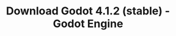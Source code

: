 ---
# Generated by /tools/generators/src/download_archive_generator !!! do not edit by hand !!!
title: 'Download Godot 4.1.2 (stable) - Godot Engine'
type: 'download/archive'
name: '4.1.2'
flavor: 'stable'
release_date: '2023-10-04T03:00:00-00:00'
release_notes: 'article/maintenance-release-godot-4-1-2/'
primaryPlatforms:
  - 'android.apk'
  - 'linux.64'
  - 'macos.universal'
  - 'windows.64'
  - 'web'
  - 'templates'
links:
  android.apk:
    name: 'android.apk'
    title: 'Android'
    caption: 'Universal APK (ARM64 + ARMv7 + x86_64 + x86)'
    tags:
      - 'APK download'
      - 'ARM64/v7'
      - 'x86 (64 & 32 bit)'
    hosts:
      github_builds:
        regular: 'https://github.com/godotengine/godot-builds/releases/download/4.1.2-stable/Godot_v4.1.2-stable_android_editor.apk'
        mono: '#'
      github:
        regular: 'https://github.com/godotengine/godot/releases/download/4.1.2-stable/Godot_v4.1.2-stable_android_editor.apk'
        mono: '#'
  linux.64:
    name: 'linux.64'
    title: 'Linux'
    caption: 'Standard (x86_64)'
    tags:
      - '64 bit'
    hosts:
      github_builds:
        regular: 'https://github.com/godotengine/godot-builds/releases/download/4.1.2-stable/Godot_v4.1.2-stable_linux.x86_64.zip'
        mono: 'https://github.com/godotengine/godot-builds/releases/download/4.1.2-stable/Godot_v4.1.2-stable_mono_linux_x86_64.zip'
      github:
        regular: 'https://github.com/godotengine/godot/releases/download/4.1.2-stable/Godot_v4.1.2-stable_linux.x86_64.zip'
        mono: 'https://github.com/godotengine/godot/releases/download/4.1.2-stable/Godot_v4.1.2-stable_mono_linux_x86_64.zip'
  macos.universal:
    name: 'macos.universal'
    title: 'macOS'
    caption: 'Universal (x86_64 + Apple Silicon)'
    tags:
      - 'Intel/Apple Silicon'
      - '64 bit'
    hosts:
      github_builds:
        regular: 'https://github.com/godotengine/godot-builds/releases/download/4.1.2-stable/Godot_v4.1.2-stable_macos.universal.zip'
        mono: 'https://github.com/godotengine/godot-builds/releases/download/4.1.2-stable/Godot_v4.1.2-stable_mono_macos.universal.zip'
      github:
        regular: 'https://github.com/godotengine/godot/releases/download/4.1.2-stable/Godot_v4.1.2-stable_macos.universal.zip'
        mono: 'https://github.com/godotengine/godot/releases/download/4.1.2-stable/Godot_v4.1.2-stable_mono_macos.universal.zip'
  windows.64:
    name: 'windows.64'
    title: 'Windows'
    caption: 'Standard (x86_64)'
    tags:
      - '64 bit'
    hosts:
      github_builds:
        regular: 'https://github.com/godotengine/godot-builds/releases/download/4.1.2-stable/Godot_v4.1.2-stable_win64.exe.zip'
        mono: 'https://github.com/godotengine/godot-builds/releases/download/4.1.2-stable/Godot_v4.1.2-stable_mono_win64.zip'
      github:
        regular: 'https://github.com/godotengine/godot/releases/download/4.1.2-stable/Godot_v4.1.2-stable_win64.exe.zip'
        mono: 'https://github.com/godotengine/godot/releases/download/4.1.2-stable/Godot_v4.1.2-stable_mono_win64.zip'
  web:
    name: 'web'
    title: 'Web editor'
    caption: ''
    tags:
      - 'Self-hosted'
      - 'Cross-platform'
    hosts:
      github_builds:
        regular: 'https://github.com/godotengine/godot-builds/releases/download/4.1.2-stable/Godot_v4.1.2-stable_web_editor.zip'
        mono: '#'
      github:
        regular: 'https://github.com/godotengine/godot/releases/download/4.1.2-stable/Godot_v4.1.2-stable_web_editor.zip'
        mono: '#'
  linux.arm64:
    name: 'linux.arm64'
    title: 'Linux'
    caption: 'Standard (ARM64)'
    tags:
      - 'ARM64'
      - '64 bit'
    hosts:
      github_builds:
        regular: 'https://github.com/godotengine/godot-builds/releases/download/4.1.2-stable/Godot_v4.1.2-stable_linux.arm64.zip'
        mono: 'https://github.com/godotengine/godot-builds/releases/download/4.1.2-stable/Godot_v4.1.2-stable_mono_linux_arm64.zip'
      github:
        regular: 'https://github.com/godotengine/godot/releases/download/4.1.2-stable/Godot_v4.1.2-stable_linux.arm64.zip'
        mono: 'https://github.com/godotengine/godot/releases/download/4.1.2-stable/Godot_v4.1.2-stable_mono_linux_arm64.zip'
  linux.32:
    name: 'linux.32'
    title: 'Linux'
    caption: 'Standard (x86)'
    tags:
      - '32 bit'
    hosts:
      github_builds:
        regular: 'https://github.com/godotengine/godot-builds/releases/download/4.1.2-stable/Godot_v4.1.2-stable_linux.x86_32.zip'
        mono: 'https://github.com/godotengine/godot-builds/releases/download/4.1.2-stable/Godot_v4.1.2-stable_mono_linux_x86_32.zip'
      github:
        regular: 'https://github.com/godotengine/godot/releases/download/4.1.2-stable/Godot_v4.1.2-stable_linux.x86_32.zip'
        mono: 'https://github.com/godotengine/godot/releases/download/4.1.2-stable/Godot_v4.1.2-stable_mono_linux_x86_32.zip'
  linux.arm32:
    name: 'linux.arm32'
    title: 'Linux'
    caption: 'Standard (ARM32)'
    tags:
      - 'ARM32'
      - '32 bit'
    hosts:
      github_builds:
        regular: 'https://github.com/godotengine/godot-builds/releases/download/4.1.2-stable/Godot_v4.1.2-stable_linux.arm32.zip'
        mono: 'https://github.com/godotengine/godot-builds/releases/download/4.1.2-stable/Godot_v4.1.2-stable_mono_linux_arm32.zip'
      github:
        regular: 'https://github.com/godotengine/godot/releases/download/4.1.2-stable/Godot_v4.1.2-stable_linux.arm32.zip'
        mono: 'https://github.com/godotengine/godot/releases/download/4.1.2-stable/Godot_v4.1.2-stable_mono_linux_arm32.zip'
  windows.32:
    name: 'windows.32'
    title: 'Windows'
    caption: 'Standard (x86)'
    tags:
      - '32 bit'
    hosts:
      github_builds:
        regular: 'https://github.com/godotengine/godot-builds/releases/download/4.1.2-stable/Godot_v4.1.2-stable_win32.exe.zip'
        mono: 'https://github.com/godotengine/godot-builds/releases/download/4.1.2-stable/Godot_v4.1.2-stable_mono_win32.zip'
      github:
        regular: 'https://github.com/godotengine/godot/releases/download/4.1.2-stable/Godot_v4.1.2-stable_win32.exe.zip'
        mono: 'https://github.com/godotengine/godot/releases/download/4.1.2-stable/Godot_v4.1.2-stable_mono_win32.zip'
  aar_library:
    name: 'aar_library'
    title: 'AAR library'
    caption: ''
    tags:
      - 'Android plugins'
      - 'Java'
      - 'Kotlin'
    hosts:
      github_builds:
        regular: 'https://github.com/godotengine/godot-builds/releases/download/4.1.2-stable/godot-lib.4.1.2.stable.template_release.aar'
        mono: '#'
      github:
        regular: 'https://github.com/godotengine/godot/releases/download/4.1.2-stable/godot-lib.4.1.2.stable.template_release.aar'
        mono: '#'
  templates:
    name: 'templates'
    title: 'Export templates'
    caption: ''
    tags:
      - 'Used to export your games to all supported platforms'
    hosts:
      github_builds:
        regular: 'https://github.com/godotengine/godot-builds/releases/download/4.1.2-stable/Godot_v4.1.2-stable_export_templates.tpz'
        mono: 'https://github.com/godotengine/godot-builds/releases/download/4.1.2-stable/Godot_v4.1.2-stable_mono_export_templates.tpz'
      github:
        regular: 'https://github.com/godotengine/godot/releases/download/4.1.2-stable/Godot_v4.1.2-stable_export_templates.tpz'
        mono: 'https://github.com/godotengine/godot/releases/download/4.1.2-stable/Godot_v4.1.2-stable_mono_export_templates.tpz'
---